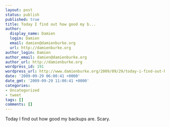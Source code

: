 ```yaml
---
layout: post
status: publish
published: true
title: Today I find out how good my b...
author:
  display_name: Damien
  login: Damien
  email: damien@damienburke.org
  url: http://damienburke.org
author_login: Damien
author_email: damien@damienburke.org
author_url: http://damienburke.org
wordpress_id: 191
wordpress_url: http://www.damienburke.org/2009/09/29/today-i-find-out-how-good-my-b/
date: '2009-09-29 06:00:41 +0000'
date_gmt: '2009-09-29 11:00:41 +0000'
categories:
- Uncategorized
- tweet
tags: []
comments: []
---
```

<p>Today I find out how good my backups are. Scary.</p>
